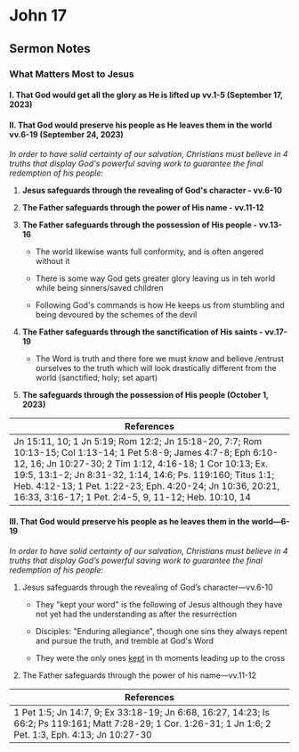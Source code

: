# John 17

## Sermon Notes

### What Matters Most to Jesus

#### I. That God would get all the glory as He is lifted up vv.1-5 (September 17, 2023)

#### II. That God would preserve his people as He leaves them in the world vv.6-19 (September 24, 2023)

_In order to have solid certainty of our salvation, Christians must believe in 4 truths that display God's powerful saving work to guarantee the final redemption of his people:_

1. __Jesus safeguards through the revealing of God's character - vv.6-10__

1. __The Father safeguards through the power of His name -  vv.11-12__

1. __The Father safeguards through the possession of His people - vv.13-16__

    - The world likewise wants full conformity, and is often angered without it

    - There is some way God gets greater glory leaving us in teh world while being sinners/saved children

    - Following God's commands is how He keeps us from stumbling and being devoured by the schemes of the devil

1. __The Father safeguards through the sanctification of His saints - vv.17-19__

    - The Word is truth and there fore we must know and believe /entrust ourselves to the truth which will look drastically different from the world (sanctified; holy; set apart)

1. __The safeguards through the possession of His people (October 1, 2023)__ 

|References|
|-|
|Jn 15:11, 10; 1 Jn 5:19; Rom 12:2; Jn 15:18-20, 7:7; Rom 10:13-15; Col 1:13-14; 1 Pet 5:8-9; James 4:7-8; Eph 6:10-12, 16; Jn 10:27-30; 2 Tim 1:12, 4:16-18; 1 Cor 10:13; Ex. 19:5, 13:1-2; Jn 8:31-32, 1:14, 14:6; Ps. 119:160; Titus 1:1; Heb. 4:12-13; 1 Pet. 1:22-23; Eph. 4:20-24; Jn 10:36, 20:21, 16:33, 3:16-17; 1 Pet. 2:4-5, 9, 11-12; Heb. 10:10, 14|

#### III. That God would preserve his people as he leaves them in the world—6-19

_In order to have solid certainty of our salvation, Christians must believe in 4 truths that display God’s powerful saving work to guarantee the final redemption of his people:_

1. Jesus safeguards through the revealing of God’s character—vv.6-10

    - They "kept your word" is the following of Jesus although they have not yet had the understanding as after the resurrection

    - Disciples: "Enduring allegiance", though one sins they always repent and pursue the truth, and tremble at God's Word

    - They were the only ones <u>kept</u> in th moments leading up to the cross

1. The Father safeguards through the power of his name—vv.11-12

|References|
|-|
|1 Pet 1:5; Jn 14:7, 9; Ex 33:18-19; Jn 6:68, 16:27, 14:23; Is 66:2; Ps 119:161; Matt 7:28-29; 1 Cor. 1:26-31; 1 Jn 1:6; 2 Pet. 1:3, Eph. 4:13; Jn 10:27-30|